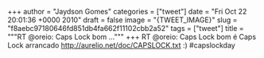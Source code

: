 
+++
author = "Jaydson Gomes"
categories = ["tweet"]
date = "Fri Oct 22 20:01:36 +0000 2010"
draft = false
image = "{TWEET_IMAGE}"
slug = "f8aebc97180646fd851db4fa662f11102cbb2a52"
tags = ["tweet"]
title = """RT @oreio: Caps Lock bom ..."""
+++
RT @oreio: Caps Lock bom é Caps Lock arrancado http://aurelio.net/doc/CAPSLOCK.txt :) #capslockday
